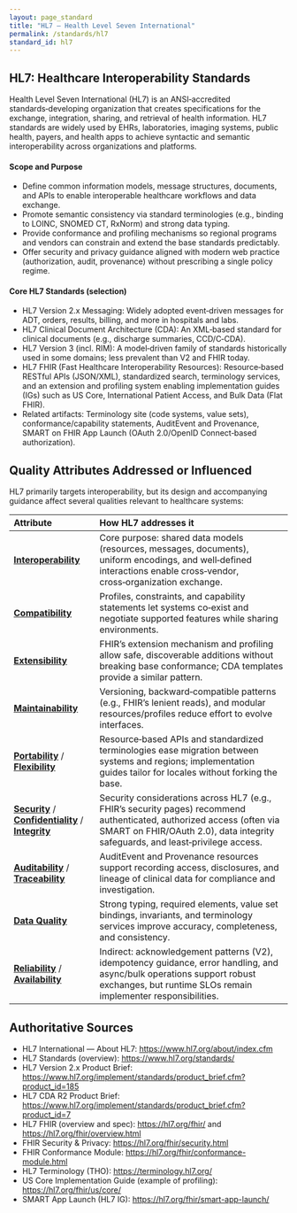 ```yaml
---
layout: page_standard
title: "HL7 — Health Level Seven International"
permalink: /standards/hl7
standard_id: hl7
---
```


## HL7: Healthcare Interoperability Standards

Health Level Seven International (HL7) is an ANSI‑accredited standards‑developing organization that creates specifications for the exchange, integration, sharing, and retrieval of health information. HL7 standards are widely used by EHRs, laboratories, imaging systems, public health, payers, and health apps to achieve syntactic and semantic interoperability across organizations and platforms.

#### Scope and Purpose

- Define common information models, message structures, documents, and APIs to enable interoperable healthcare workflows and data exchange.
- Promote semantic consistency via standard terminologies (e.g., binding to LOINC, SNOMED CT, RxNorm) and strong data typing.
- Provide conformance and profiling mechanisms so regional programs and vendors can constrain and extend the base standards predictably.
- Offer security and privacy guidance aligned with modern web practice (authorization, audit, provenance) without prescribing a single policy regime.

#### Core HL7 Standards (selection)

- HL7 Version 2.x Messaging: Widely adopted event‑driven messages for ADT, orders, results, billing, and more in hospitals and labs.
- HL7 Clinical Document Architecture (CDA): An XML‑based standard for clinical documents (e.g., discharge summaries, CCD/C‑CDA).
- HL7 Version 3 (incl. RIM): A model‑driven family of standards historically used in some domains; less prevalent than V2 and FHIR today.
- HL7 FHIR (Fast Healthcare Interoperability Resources): Resource‑based RESTful APIs (JSON/XML), standardized search, terminology services, and an extension and profiling system enabling implementation guides (IGs) such as US Core, International Patient Access, and Bulk Data (Flat FHIR).
- Related artifacts: Terminology site (code systems, value sets), conformance/capability statements, AuditEvent and Provenance, SMART on FHIR App Launch (OAuth 2.0/OpenID Connect‑based authorization).

## Quality Attributes Addressed or Influenced

HL7 primarily targets interoperability, but its design and accompanying guidance affect several qualities relevant to healthcare systems:

| Attribute                                                                                                                       | How HL7 addresses it                                                                                                                                                                                    |
| :------------------------------------------------------------------------------------------------------------------------------ | :------------------------------------------------------------------------------------------------------------------------------------------------------------------------------------------------------ |
| **[Interoperability](/qualities/interoperability)**                                                                             | Core purpose: shared data models (resources, messages, documents), uniform encodings, and well‑defined interactions enable cross‑vendor, cross‑organization exchange.                                   |
| **[Compatibility](/qualities/compatibility)**                                                                                   | Profiles, constraints, and capability statements let systems co‑exist and negotiate supported features while sharing environments.                                                                      |
| **[Extensibility](/qualities/extensibility)**                                                                                   | FHIR’s extension mechanism and profiling allow safe, discoverable additions without breaking base conformance; CDA templates provide a similar pattern.                                                 |
| **[Maintainability](/qualities/maintainability)**                                                                               | Versioning, backward‑compatible patterns (e.g., FHIR’s lenient reads), and modular resources/profiles reduce effort to evolve interfaces.                                                               |
| **[Portability](/qualities/portability)** / **[Flexibility](/qualities/flexibility)**                                           | Resource‑based APIs and standardized terminologies ease migration between systems and regions; implementation guides tailor for locales without forking the base.                                       |
| **[Security](/qualities/security)** / **[Confidentiality](/qualities/confidentiality)** / **[Integrity](/qualities/integrity)** | Security considerations across HL7 (e.g., FHIR’s security pages) recommend authenticated, authorized access (often via SMART on FHIR/OAuth 2.0), data integrity safeguards, and least‑privilege access. |
| **[Auditability](/qualities/auditability)** / **[Traceability](/qualities/traceability)**                                       | AuditEvent and Provenance resources support recording access, disclosures, and lineage of clinical data for compliance and investigation.                                                               |
| **[Data Quality](/qualities/data-quality)**                                                                                     | Strong typing, required elements, value set bindings, invariants, and terminology services improve accuracy, completeness, and consistency.                                                             |
| **[Reliability](/qualities/reliability)** / **[Availability](/qualities/availability)**                                         | Indirect: acknowledgement patterns (V2), idempotency guidance, error handling, and async/bulk operations support robust exchanges, but runtime SLOs remain implementer responsibilities.                |

## Authoritative Sources

- HL7 International — About HL7: https://www.hl7.org/about/index.cfm
- HL7 Standards (overview): https://www.hl7.org/standards/
- HL7 Version 2.x Product Brief: https://www.hl7.org/implement/standards/product_brief.cfm?product_id=185
- HL7 CDA R2 Product Brief: https://www.hl7.org/implement/standards/product_brief.cfm?product_id=7
- HL7 FHIR (overview and spec): https://hl7.org/fhir/ and https://hl7.org/fhir/overview.html
- FHIR Security & Privacy: https://hl7.org/fhir/security.html
- FHIR Conformance Module: https://hl7.org/fhir/conformance-module.html
- HL7 Terminology (THO): https://terminology.hl7.org/
- US Core Implementation Guide (example of profiling): https://hl7.org/fhir/us/core/
- SMART App Launch (HL7 IG): https://hl7.org/fhir/smart-app-launch/
